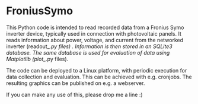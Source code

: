 # FroniusSymo
This Python code is intended to read recorded data from a Fronius Symo inverter device, typically used in connection with photovoltaic panels. It reads information about power, voltage, and current from the networked inverter (readout_*.py files) . Information is then stored in an SQLite3 database.
The same database is used for evaluation of data using Matplotlib (plot_*.py files).

The code can be deployed to a Linux platform, with periodic execution for data collection and evaluation. This can be achieved with e.g. cronjobs. The resulting graphics can be published on e.g. a webserver.

If you can make any use of this, please drop me a line :)
